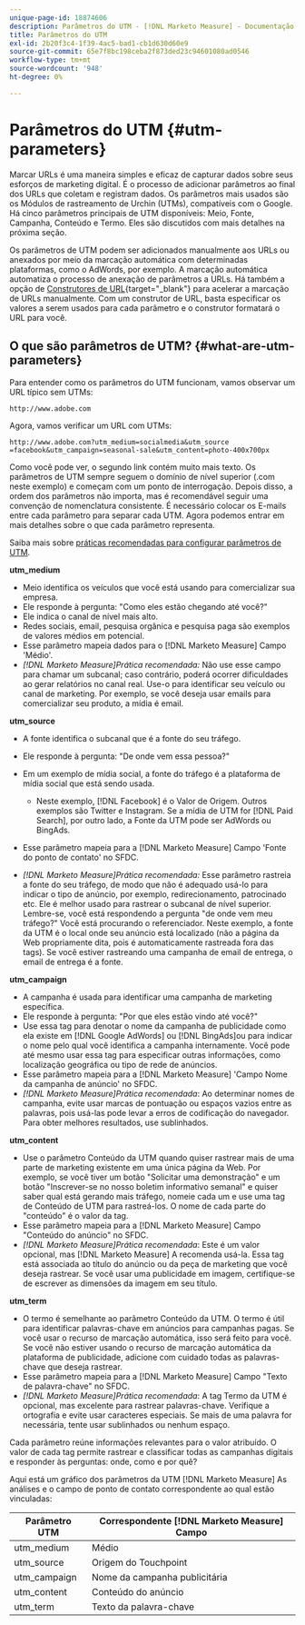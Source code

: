 ```yaml
---
unique-page-id: 18874606
description: Parâmetros do UTM - [!DNL Marketo Measure] - Documentação do produto
title: Parâmetros do UTM
exl-id: 2b20f3c4-1f39-4ac5-bad1-cb1d630d60e9
source-git-commit: 65e7f8bc198ceba2f873ded23c94601080ad0546
workflow-type: tm+mt
source-wordcount: '948'
ht-degree: 0%

---
```


# Parâmetros do UTM {#utm-parameters}

Marcar URLs é uma maneira simples e eficaz de capturar dados sobre seus esforços de marketing digital. É o processo de adicionar parâmetros ao final dos URLs que coletam e registram dados. Os parâmetros mais usados são os Módulos de rastreamento de Urchin (UTMs), compatíveis com o Google. Há cinco parâmetros principais de UTM disponíveis: Meio, Fonte, Campanha, Conteúdo e Termo. Eles são discutidos com mais detalhes na próxima seção.

Os parâmetros de UTM podem ser adicionados manualmente aos URLs ou anexados por meio da marcação automática com determinadas plataformas, como o AdWords, por exemplo. A marcação automática automatiza o processo de anexação de parâmetros a URLs. Há também a opção de [Construtores de URL](https://ga-dev-tools.appspot.com/campaign-url-builder/){target=&quot;_blank&quot;} para acelerar a marcação de URLs manualmente. Com um construtor de URL, basta especificar os valores a serem usados para cada parâmetro e o construtor formatará o URL para você.

## O que são parâmetros de UTM? {#what-are-utm-parameters}

Para entender como os parâmetros do UTM funcionam, vamos observar um URL típico sem UTMs:

`http://www.adobe.com`

Agora, vamos verificar um URL com UTMs:

`http://www.adobe.com?utm_medium=socialmedia&utm_source =facebook&utm_campaign=seasonal-sale&utm_content=photo-400x700px`

Como você pode ver, o segundo link contém muito mais texto. Os parâmetros de UTM sempre seguem o domínio de nível superior (.com neste exemplo) e começam com um ponto de interrogação. Depois disso, a ordem dos parâmetros não importa, mas é recomendável seguir uma convenção de nomenclatura consistente. É necessário colocar os E-mails entre cada parâmetro para separar cada UTM. Agora podemos entrar em mais detalhes sobre o que cada parâmetro representa.

Saiba mais sobre [práticas recomendadas para configurar parâmetros de UTM](/help/channel-tracking-and-setup/online-channels/best-practices-for-setting-up-utm-parameters.md).

**utm_medium**

* Meio identifica os veículos que você está usando para comercializar sua empresa.
* Ele responde à pergunta: &quot;Como eles estão chegando até você?&quot;
* Ele indica o canal de nível mais alto.
* Redes sociais, email, pesquisa orgânica e pesquisa paga são exemplos de valores médios em potencial.
* Esse parâmetro mapeia dados para o [!DNL Marketo Measure] Campo &#39;Médio&#39;.
* _[!DNL Marketo Measure]Prática recomendada:_ Não use esse campo para chamar um subcanal; caso contrário, poderá ocorrer dificuldades ao gerar relatórios no canal real. Use-o para identificar seu veículo ou canal de marketing. Por exemplo, se você deseja usar emails para comercializar seu produto, a mídia é email.

**utm_source**

* A fonte identifica o subcanal que é a fonte do seu tráfego.
* Ele responde à pergunta: &quot;De onde vem essa pessoa?&quot;
* Em um exemplo de mídia social, a fonte do tráfego é a plataforma de mídia social que está sendo usada.
   * Neste exemplo, [!DNL Facebook] é o Valor de Origem. Outros exemplos são Twitter e Instagram. Se a mídia de UTM for [!DNL Paid Search], por outro lado, a Fonte da UTM pode ser AdWords ou BingAds.

* Esse parâmetro mapeia para a [!DNL Marketo Measure] Campo &#39;Fonte do ponto de contato&#39; no SFDC.
* _[!DNL Marketo Measure]Prática recomendada:_ Esse parâmetro rastreia a fonte do seu tráfego, de modo que não é adequado usá-lo para indicar o tipo de anúncio, por exemplo, redirecionamento, patrocinado etc. Ele é melhor usado para rastrear o subcanal de nível superior. Lembre-se, você está respondendo a pergunta &quot;de onde vem meu tráfego?&quot; Você está procurando o referenciador. Neste exemplo, a fonte da UTM é o local onde seu anúncio está localizado (não a página da Web propriamente dita, pois é automaticamente rastreada fora das tags). Se você estiver rastreando uma campanha de email de entrega, o email de entrega é a fonte.

**utm_campaign**

* A campanha é usada para identificar uma campanha de marketing específica.
* Ele responde à pergunta: &quot;Por que eles estão vindo até você?&quot;
* Use essa tag para denotar o nome da campanha de publicidade como ela existe em [!DNL Google AdWords] ou [!DNL BingAds]ou para indicar o nome pelo qual você identifica a campanha internamente. Você pode até mesmo usar essa tag para especificar outras informações, como localização geográfica ou tipo de rede de anúncios.
* Esse parâmetro mapeia para a [!DNL Marketo Measure] &#39;Campo Nome da campanha de anúncio&#39; no SFDC.
* _[!DNL Marketo Measure]Prática recomendada_: Ao determinar nomes de campanha, evite usar marcas de pontuação ou espaços vazios entre as palavras, pois usá-las pode levar a erros de codificação do navegador. Para obter melhores resultados, use sublinhados.

**utm_content**

* Use o parâmetro Conteúdo da UTM quando quiser rastrear mais de uma parte de marketing existente em uma única página da Web. Por exemplo, se você tiver um botão &quot;Solicitar uma demonstração&quot; e um botão &quot;Inscrever-se no nosso boletim informativo semanal&quot; e quiser saber qual está gerando mais tráfego, nomeie cada um e use uma tag de Conteúdo de UTM para rastreá-los. O nome de cada parte do &quot;conteúdo&quot; é o valor da tag.
* Esse parâmetro mapeia para a [!DNL Marketo Measure] Campo &quot;Conteúdo do anúncio&quot; no SFDC.
* _[!DNL Marketo Measure]Prática recomendada_: Este é um valor opcional, mas [!DNL Marketo Measure] A recomenda usá-la. Essa tag está associada ao título do anúncio ou da peça de marketing que você deseja rastrear. Se você usar uma publicidade em imagem, certifique-se de escrever as dimensões da imagem em seu título.

**utm_term**

* O termo é semelhante ao parâmetro Conteúdo da UTM. O termo é útil para identificar palavras-chave em anúncios para campanhas pagas. Se você usar o recurso de marcação automática, isso será feito para você. Se você não estiver usando o recurso de marcação automática da plataforma de publicidade, adicione com cuidado todas as palavras-chave que deseja rastrear.
* Esse parâmetro mapeia para a [!DNL Marketo Measure] Campo &quot;Texto de palavra-chave&quot; no SFDC.
* _[!DNL Marketo Measure]Prática recomendada_: A tag Termo da UTM é opcional, mas excelente para rastrear palavras-chave. Verifique a ortografia e evite usar caracteres especiais. Se mais de uma palavra for necessária, tente usar sublinhados ou nenhum espaço.

Cada parâmetro reúne informações relevantes para o valor atribuído. O valor de cada tag permite rastrear e classificar todas as campanhas digitais e responder às perguntas: onde, como e por quê?

Aqui está um gráfico dos parâmetros da UTM [!DNL Marketo Measure] As análises e o campo de ponto de contato correspondente ao qual estão vinculadas:

| **Parâmetro UTM** | **Correspondente [!DNL Marketo Measure] Campo** |
|---|---|
| utm_medium | Médio |
| utm_source | Origem do Touchpoint |
| utm_campaign | Nome da campanha publicitária |
| utm_content | Conteúdo do anúncio |
| utm_term | Texto da palavra-chave |
